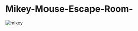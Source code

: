 # Mikey-Mouse-Escape-Room-
![mikey](https://github.com/user-attachments/assets/e84a726f-7140-4cb1-a1fc-0e9a9f54f9ec)
